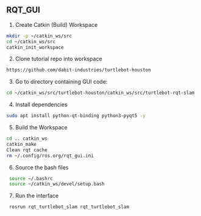## RQT_GUI

1. Create Catkin (Build) Workspace
```bash
mkdir -p ~/catkin_ws/src
cd ~/catkin_ws/src
catkin_init_workspace
```
2. Clone tutorial repo into workspace
```bash
https://github.com/dabit-industries/turtlebot-houston
```
3. Go to directory containing GUI code:
```bash
cd ~/catkin_ws/src/turtlebot-houston/catkin_ws/src/turtlebot-rqt-slam
```

4. Install dependencies
```bash
sudo apt install python-qt-binding python3-pyqt5 -y
```
5. Build the Workspace
```bash
cd .. catkin_ws
catkin_make
Clean rqt cache
rm ~/.config/ros.org/rqt_gui.ini
```
6. Source the bash files
```bash
 source ~/.bashrc
 source ~/catkin_ws/devel/setup.bash
 ```
7. Run the interface
```bash
 rosrun rqt_turtlebot_slam rqt_turtlebot_slam
```

